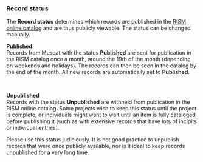 ### Record status

The **Record status** determines which records are published in the [RISM online catalog](https://opac.rism.info/index.php?id=4) and are thus publicly viewable. The status can be changed manually.

**Published**  
Records from Muscat with the status **Published** are sent for publication in the RISM catalog once a month, around the 19th of the month (depending on weekends and holidays). The records can then be seen in the catalog by the end of the month. All new records are automatically set to **Published**.

&nbsp;

**Unpublished**  
Records with the status **Unpublished** are withheld from publication in the RISM online catalog. Some projects wish to keep this status until the project is complete, or individuals might want to wait until an item is fully cataloged before publishing it (such as with extensive records that have lots of incipits or individual entries).

Please use this status judiciously. It is not good practice to unpublish records that were once publicly available, nor is it ideal to keep records unpublished for a very long time.